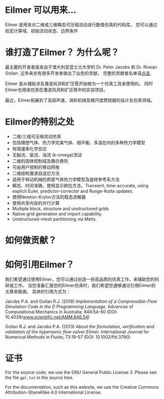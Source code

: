 # Eilmer 可以用来...

Eilmer 是用来对二维或三维瞬态可压缩流动进行数值仿真的代码库。
您可以通过给定计算域、初始流动状态、边界条件




# 谁打造了Eilmer？ 为什么呢？
最主要的开发者是来自于澳大利亚昆士兰大学的 Dr. Peter Jacobs 和 Dr. Rowan Gollan.
近年来亦有很多开发者做出了出色的贡献。
完整的贡献者名单请[点击](http://cfcfd.mechmining.uq.edu.au/eilmer/contributors/).

Eilmer 是从辅助涉及激波风洞和扩压管开始做为一个仿真工具来使用的。
同时Eilmer也用来仿真在激波风洞和扩压管中的实验项目。

最近，Eilmer拓展到了高超声速、涡轮机械及微尺度燃烧器的设计及仿真领域。

# Eilmer的特别之处
* 二维/三维可压缩流动仿真
* 包括理想气体、热力学完美气体、相平衡、多温在内的多种热力学模型
* 有限速率化学反应
* 无黏流、层流、湍流 (k-omega)流动
* 二维的固体控制域及耦合换热
* 可由用户控制的移动网格
* 二维结构激波自适应方法
* 适用于转动机械的质密气体热力学模型及旋转参考系方法
* 瞬态、时间准确，使用显示欧拉方法，Transient, time-accurate, using explicit Euler, predictor-corrector and Runge-Kutta updates.
* 使用Newton-Krylov方法的稳态求解器
* 使用共享内存的并行计算
* Multiple block, structure and unstructured grids.
* Native grid generation and import capability.
* Unstructured-mesh partitioning via Metis.


# 如何做贡献？


# 如何引用Eilmer？

我们希望通过使用Eilmer，您可以通过创造一些高品质的仿真工作，来辅助您的科研或工作。
当您准备汇报您的Eilmer仿真时，我们希望您通够通过引用Eilmer的文章来致谢。
具体的引用方式为：

Jacobs P.A. and Gollan R.J. (2016)
<cite>Implementation of a Compressible-Flow Simulation Code in the D Programming Language.</cite>
Advances of Computational Mechanics in Australia; 846:54-60
(DOI: 10.4028/www.scientific.net/AMM.846.54)

Gollan R.J. and Jacobs P.A. (2013)
<cite>About the formulation, verification and validation of the hypersonic flow solver Eilmer.</cite>
International Journal for Numerical Methods in Fluids; 73:19-57
(DOI: 10.1002/fld.3790)


# 证书
For the source code, we use the GNU General Public License 3. Please see the file <code>gpl.txt</code> in the source tree.

For the documentation, such as this website, we use the Creative Commons Attribution-ShareAlike 4.0 International License.




